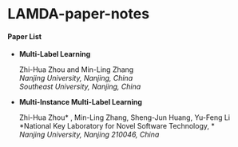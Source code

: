 # LAMDA-paper-notes
#### Paper List

- **Multi-Label Learning** 

  Zhi-Hua Zhou and Min-Ling Zhang  
  ​	*Nanjing University, Nanjing, China*  
  ​	*Southeast University, Nanjing, China*   

- **Multi-Instance Multi-Label Learning**

  Zhi-Hua Zhou* , Min-Ling Zhang, Sheng-Jun Huang, Yu-Feng Li  
  ​	*National Key Laboratory for Novel Software Technology, *  
  ​	*Nanjing University, Nanjing 210046, China*   